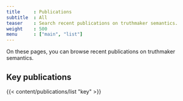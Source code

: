```yaml
---
title     : Publications
subtitle  : All 
teaser    : Search recent publications on truthmaker semantics.
weight    : 500
menu      : ["main", "list"]
---
```


On these pages, you can browse recent publications on truthmaker semantics.

## Key publications

{{< content/publications/list "key" >}}

